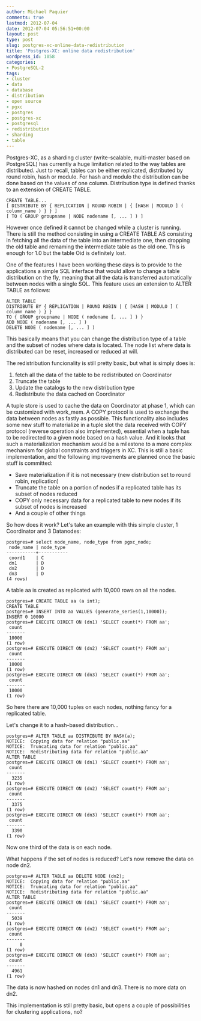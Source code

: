 ```yaml
---
author: Michael Paquier
comments: true
lastmod: 2012-07-04
date: 2012-07-04 05:56:51+00:00
layout: post
type: post
slug: postgres-xc-online-data-redistribution
title: 'Postgres-XC: online data redistribution'
wordpress_id: 1058
categories:
- PostgreSQL-2
tags:
- cluster
- data
- database
- distribution
- open source
- pgxc
- postgres
- postgres-xc
- postgresql
- redistribution
- sharding
- table
---
```


Postgres-XC, as a sharding cluster (write-scalable, multi-master based on PostgreSQL) has currently a huge limitation related to the way tables are distributed.
Just to recall, tables can be either replicated, distributed by round robin, hash or modulo. For hash and modulo the distribution can be done based on the values of one column. Distribution type is defined thanks to an extension of CREATE TABLE.

    CREATE TABLE...
    [ DISTRIBUTE BY { REPLICATION | ROUND ROBIN | { [HASH | MODULO ] ( column_name ) } } ]
    [ TO ( GROUP groupname | NODE nodename [, ... ] ) ]

However once defined it cannot be changed while a cluster is running. There is still the method consisting in using a CREATE TABLE AS consisting in fetching all the data of the table into an intermediate one, then dropping the old table and remaming the intermediate table as the old one. This is enough for 1.0 but the table Oid is definitely lost.

One of the features I have been working these days is to provide to the applications a simple SQL interface that would allow to change a table distribution on the fly, meaning that all the data is transferred automatically between nodes with a single SQL.
This feature uses an extension to ALTER TABLE as follows:

    ALTER TABLE
    DISTRIBUTE BY { REPLICATION | ROUND ROBIN | { [HASH | MODULO ] ( column_name ) } }
    TO { GROUP groupname | NODE ( nodename [, ... ] ) }
    ADD NODE ( nodename [, ... ] )
    DELETE NODE ( nodename [, ... ] )

This basically means that you can change the distribution type of a table and the subset of nodes where data is located. The node list where data is distributed can be reset, increased or reduced at will.

The redistribution funcionality is still pretty basic, but what is simply does is:
	
  1. fetch all the data of the table to be redistributed on Coordinator	
  2. Truncate the table
  3. Update the catalogs to the new distribution type
  4. Redistribute the data cached on Coordinator

A tuple store is used to cache the data on Coordinator at phase 1, which can be customized with work_mem. A COPY protocol is used to exchange the data between nodes as fastly as possible. This functionality also includes some new stuff to materialize in a tuple slot the data received with COPY protocol (reverse operation also implemented), essential when a tuple has to be redirected to a given node based on a hash value. And it looks that such a materialization mechanism would be a milestone to a more complex mechanism for global constraints and triggers in XC.
This is still a basic implementation, and the following improvements are planned once the basic stuff is committed:

  * Save materialization if it is not necessary (new distribution set to round robin, replication)	
  * Truncate the table on a portion of nodes if a replicated table has its subset of nodes reduced
  * COPY only necessary data for a replicated table to new nodes if its subset of nodes is increased
  * And a couple of other things

So how does it work? Let's take an example with this simple cluster, 1 Coordinator and 3 Datanodes:

    postgres=# select node_name, node_type from pgxc_node;
     node_name | node_type 
    -----------+-----------
     coord1    | C
     dn1       | D
     dn2       | D
     dn3       | D
    (4 rows)

A table aa is created as replicated with 10,000 rows on all the nodes.

    postgres=# CREATE TABLE aa (a int);
    CREATE TABLE
    postgres=# INSERT INTO aa VALUES (generate_series(1,10000));
    INSERT 0 10000
    postgres=# EXECUTE DIRECT ON (dn1) 'SELECT count(*) FROM aa';
     count 
    -------
     10000
    (1 row)
    postgres=# EXECUTE DIRECT ON (dn2) 'SELECT count(*) FROM aa';
     count 
    -------
     10000
    (1 row)
    postgres=# EXECUTE DIRECT ON (dn3) 'SELECT count(*) FROM aa';
     count 
    -------
     10000
    (1 row)

So here there are 10,000 tuples on each nodes, nothing fancy for a replicated table.

Let's change it to a hash-based distribution...

    postgres=# ALTER TABLE aa DISTRIBUTE BY HASH(a);
    NOTICE:  Copying data for relation "public.aa"
    NOTICE:  Truncating data for relation "public.aa"
    NOTICE:  Redistributing data for relation "public.aa"
    ALTER TABLE
    postgres=# EXECUTE DIRECT ON (dn1) 'SELECT count(*) FROM aa';
     count 
    -------
      3235
    (1 row)
    postgres=# EXECUTE DIRECT ON (dn2) 'SELECT count(*) FROM aa';
     count 
    -------
      3375
    (1 row)
    postgres=# EXECUTE DIRECT ON (dn3) 'SELECT count(*) FROM aa';
     count 
    -------
      3390
    (1 row)

Now one third of the data is on each node.

What happens if the set of nodes is reduced? Let's now remove the data on node dn2.

    postgres=# ALTER TABLE aa DELETE NODE (dn2);
    NOTICE:  Copying data for relation "public.aa"
    NOTICE:  Truncating data for relation "public.aa"
    NOTICE:  Redistributing data for relation "public.aa"
    ALTER TABLE
    postgres=# EXECUTE DIRECT ON (dn1) 'SELECT count(*) FROM aa';
     count 
    -------
      5039
    (1 row)
    postgres=# EXECUTE DIRECT ON (dn2) 'SELECT count(*) FROM aa';
     count 
    -------
         0
    (1 row)
    postgres=# EXECUTE DIRECT ON (dn3) 'SELECT count(*) FROM aa';
     count 
    -------
      4961
    (1 row)

The data is now hashed on nodes dn1 and dn3. There is no more data on dn2.

This implementation is still pretty basic, but opens a couple of possibilities for clustering applications, no?
